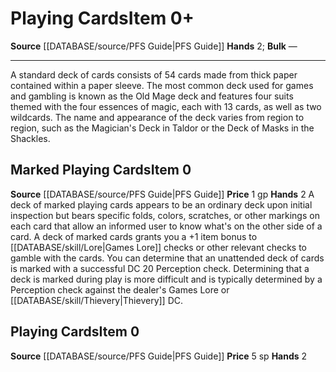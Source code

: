 ﻿---
hands: '2'
id: '873'
item_category: Adventuring Gear
level: '0'
name: Playing Cards
price: 5 sp
rarity: Common
source: '[[DATABASE/source/PFS Guide|PFS Guide]]'
subcategory: adventuringgear
type: Item

---
# Playing Cards<span class="item-type">Item 0+</span>

**Source** [[DATABASE/source/PFS Guide|PFS Guide]]
**Hands** 2; **Bulk** —

---
A standard deck of cards consists of 54 cards made from thick paper contained within a paper sleeve. The most common deck used for games and gambling is known as the Old Mage deck and features four suits themed with the four essences of magic, each with 13 cards, as well as two wildcards. The name and appearance of the deck varies from region to region, such as the Magician's Deck in Taldor or the Deck of Masks in the Shackles.

## Marked Playing Cards<span class="item-type">Item 0</span>

**Source** [[DATABASE/source/PFS Guide|PFS Guide]]
**Price** 1 gp
**Hands** 2
A deck of marked playing cards appears to be an ordinary deck upon initial inspection but bears specific folds, colors, scratches, or other markings on each card that allow an informed user to know what's on the other side of a card. A deck of marked cards grants you a +1 item bonus to [[DATABASE/skill/Lore|Games Lore]] checks or other relevant checks to gamble with the cards. You can determine that an unattended deck of cards is marked with a successful DC 20 Perception check. Determining that a deck is marked during play is more difficult and is typically determined by a Perception check against the dealer's Games Lore or [[DATABASE/skill/Thievery|Thievery]] DC.

## Playing Cards<span class="item-type">Item 0</span>

**Source** [[DATABASE/source/PFS Guide|PFS Guide]]
**Price** 5 sp
**Hands** 2